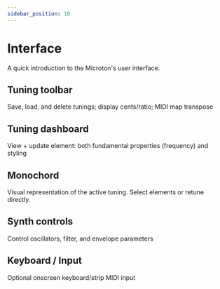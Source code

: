 ```yaml
---
sidebar_position: 10
---
```


# Interface

A quick introduction to the Microton's user interface.

## Tuning toolbar
Save, load, and delete tunings; display cents/ratio; MIDI map transpose

## Tuning dashboard
View + update element: both fundamental properties (frequency) and styling

## Monochord
Visual representation of the active tuning. Select elements or retune directly.

## Synth controls
Control oscillators, filter, and envelope parameters

## Keyboard / Input
Optional onscreen keyboard/strip MIDI input
